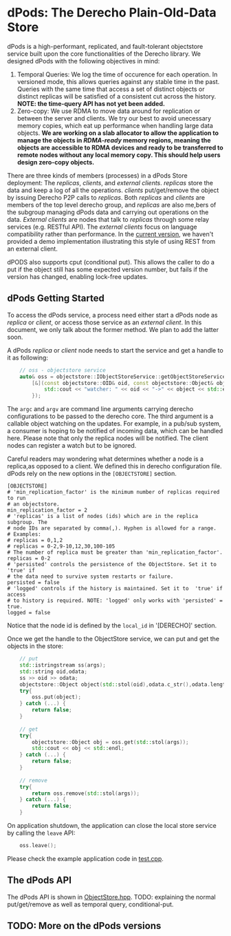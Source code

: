 # dPods: The Derecho Plain-Old-Data Store

dPods is a high-performant, replicated, and fault-tolerant objectstore service built upon the core functionalities of the Derecho library. We designed dPods with the following objectives in mind:
1. Temporal Queries: We log the time of occurence for each operation.  In versioned mode, this allows queries against any stable time in the past.  Queries with the same time that access a set of distinct objects or distinct replicas will be satisfied of a consistent cut across the history. **NOTE: the time-query API has not yet been added.**
2. Zero-copy: We use RDMA to move data around for replication or between the server and clients. We try our best to avoid unecessary memory copies, which eat up performance when handling large data objects. **We are working on a slab allocator to allow the application to manage the objects in *RDMA-ready* memory regions, meaning the objects are accessible to RDMA devices and ready to be transferred to remote nodes without any local memory copy.  This should help users design zero-copy objects.**

There are three kinds of members (processes) in a dPods Store deployment: The *replicas*, *clients*, and *external clients*. *replicas* store the data and keep a log of all the operations. *clients* put/get/remove the object by issuing Derecho P2P calls to *replicas*. Both *replicas* and *clients* are members of the top level derecho group, and *replicas* are also me,bers of the subgroup managing dPods data and carrying out operations on the data. *External clients* are nodes that talk to *replicas* through some relay services (e.g. RESTful API). The *external clients* focus on language compatibility rather than performance. In the [current version](f379c6eef813c073c28b803c99ab441ea4002975), we haven't provided a demo implementation illustrating this style of using REST from an external client.

dPODS also supports cput (conditional put). This allows the caller to do a put if the object still has some expected version number, but fails if the version has changed, enabling lock-free updates.

## dPods Getting Started

To access the dPods service, a process need either start a dPods node as *replica* or *client*, or access those service as an *external client*. In this document, we only talk about the former method. We plan to add the latter soon.

A dPods *replica* or *client* node needs to start the service and get a handle to it as following:
```cpp
    // oss - objectstore service
    auto& oss = objectstore::IObjectStoreService::getObjectStoreService(argc, argv,
        [&](const objectstore::OID& oid, const objectstore::Object& object){
            std::cout << "watcher: " << oid << "->" << object << std::endl;
        });
```
The `argc` and `argv` are command line arguments carrying derecho configurations to be passed to the derecho core. The third argument is a callable object watching on the updates. For example, in a pub/sub system, a consumer is hoping to be notified of incoming data, which can be handled here. Please note that only the replica nodes will be notified. The client nodes can register a watch but to be ignored.

Careful readers may wondering what determines whether a node is a replica,as opposed to a client. We defined this in derecho configuration file. dPods rely on the new options in the `[OBJECTSTORE]` section.
```
[OBJECTSTORE]
# 'min_replication_factor' is the minimum number of replicas required to run
# an objectstore. 
min_replication_factor = 2
# 'replicas' is a list of nodes (ids) which are in the replica subgroup. The
# node IDs are separated by comma(,). Hyphen is allowed for a range.
# Examples:
# replicas = 0,1,2
# replicas = 0-2,9-10,12,30,100-105
# The number of replica must be greater than 'min_replication_factor'.
replicas = 0-2
# 'persisted' controls the persistence of the ObjectStore. Set it to 'true' if
# the data need to survive system restarts or failure. 
persisted = false
# 'logged' controls if the history is maintained. Set it to  'true' if access 
# to history is required. NOTE: 'logged' only works with 'persisted' = true. 
logged = false
```
Notice that the node id is defined by the `local_id` in '[DERECHO]' section.

Once we get the handle to the ObjectStore service, we can put and get the objects in the store:
```cpp
    // put
    std::istringstream ss(args);
    std::string oid,odata;
    ss >> oid >> odata;
    objectstore::Object object(std::stol(oid),odata.c_str(),odata.length()+1);
    try{
        oss.put(object);
    } catch (...) {
        return false;
    }
    
    // get
    try{
        objectstore::Object obj = oss.get(std::stol(args));
        std::cout << obj << std::endl;
    } catch (...) {
        return false;
    }
    
    // remove
    try{
        return oss.remove(std::stol(args));
    } catch (...) {
        return false;
    }
```

On application shutdown, the application can close the local store service by calling the `leave` API:
```cpp
    oss.leave();
```

Please check the example application code in [test.cpp](https://github.com/Derecho-Project/derecho-unified/blob/master/objectstore/test.cpp).

## The dPods API
The dPods API is shown in [ObjectStore.hpp](https://github.com/Derecho-Project/derecho-unified/blob/master/objectstore/ObjectStore.hpp). TODO: explaining the normal put/get/remove as well as temporal query, conditional-put.
## TODO: More on the dPods versions

